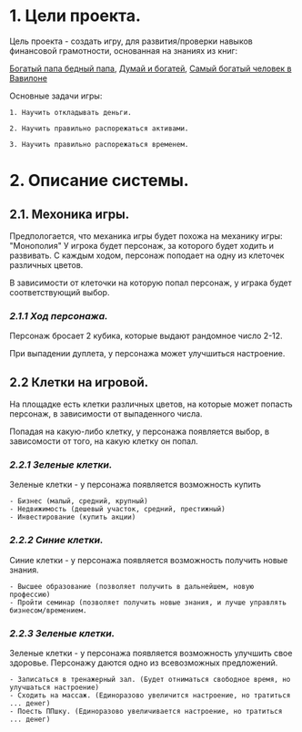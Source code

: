 # **1. Цели проекта.**
Цель проекта - создать игру, для развития/проверки навыков финансовой грамотности, основанная на знаниях из книг: 

[Богатый папа бедный папа](https://mybook.ru/author/robert-kijosaki/bogatyj-papa-bednyj-papa/read/), [Думай и богатей](https://mybook.ru/author/napoleon-hill/dumaj-i-bogatej-1/), [Самый богатый человек в Вавилоне](https://mybook.ru/author/dzhorzh-klejson/samyj-bogatyj-chelovek-v-vavilone/)

Основные задачи игры:

    1. Научить откладывать деньги.
    
    2. Научить правильно распорежаться активами.

    3. Научить правильно распорежаться временем.


# **2. Описание системы.**

## 2.1. Мехоника игры.
Предпологается, что механика игры будет похожа на механику игры: "Монополия"
У игрока будет персонаж, за которого будет ходить и развивать. С каждым ходом, персонаж поподает на одну из клеточек различных цветов.

В зависимости от клеточки на которую попал персонаж, у играка будет соответствующий выбор.

### *2.1.1 Ход персонажа.*
Персонаж бросает 2 кубика, которые выдают рандомное число 2-12.

При выпадении дуплета, у персонажа может улучшиться настроение.

## 2.2 Клетки на игровой.
На площадке есть клетки различных цветов, на которые может попасть персонаж, в зависимости от выпаденного числа.

Попадая на какую-либо клетку, у персонажа появляется выбор, в зависомости от того, на какую клетку он попал.

### *2.2.1 Зеленые клетки.*
Зеленые клетки - у персонажа появляется возможность купить
    
    - Бизнес (малый, средний, крупный)
    - Недвижимость (дешевый участок, средний, престижный)
    - Инвестирование (купить акции)

### *2.2.2 Синие клетки.*
Синие клетки - у персонажа появляется возможность получить новые знания.

    - Высшее образование (позволяет получить в дальнейшем, новую профессию)
    - Пройти семинар (позволяет получить новые знания, и лучше управлять бизнесом/времением.

### *2.2.3 Зеленые клетки.*
Зеленые клетки - у персонажа появляется возможность улучшить свое здоровье.
Персонажу даются одно из всевозможных предложений.

    - Записаться в тренажерный зал. (Будет отниматься свободное время, но улучшаться настроение)
    - Сходить на массаж. (Единоразово увеличится настроение, но тратиться ... денег)
    - Поесть ППшку. (Единоразово увеличивается настроение, но тратиться ... денег)
